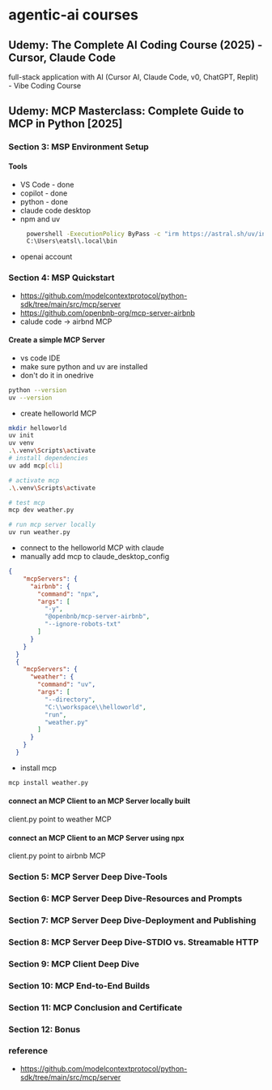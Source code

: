 # agentic-ai courses

## Udemy: The Complete AI Coding Course (2025) - Cursor, Claude Code
full-stack application with AI (Cursor AI, Claude Code, v0, ChatGPT, Replit) - Vibe Coding Course

## Udemy: MCP Masterclass: Complete Guide to MCP in Python [2025]

### Section 3: MSP Environment Setup
#### Tools
- VS Code - done
- copilot - done
- python - done
- claude code desktop
- npm and uv
```bash
     powershell -ExecutionPolicy ByPass -c "irm https://astral.sh/uv/install.ps1 | iex"
     C:\Users\eatsl\.local\bin
```     
- openai account

### Section 4: MSP Quickstart
- https://github.com/modelcontextprotocol/python-sdk/tree/main/src/mcp/server
- https://github.com/openbnb-org/mcp-server-airbnb
- calude code -> airbnd MCP
#### Create a simple MCP Server
- vs code IDE
- make sure python and uv are installed
- don't do it in onedrive
```bash
python --version
uv --version
```
- create helloworld MCP
```bash
mkdir helloworld
uv init
uv venv
.\.venv\Scripts\activate
# install dependencies
uv add mcp[cli]

# activate mcp
.\.venv\Scripts\activate

# test mcp
mcp dev weather.py

# run mcp server locally
uv run weather.py
```
- connect to the helloworld MCP with claude
- manually add mcp to claude_desktop_config
```json
{
    "mcpServers": {
      "airbnb": {
        "command": "npx",
        "args": [
          "-y",
          "@openbnb/mcp-server-airbnb",
          "--ignore-robots-txt"
        ]
      }
    }
  }
  {
    "mcpServers": {
      "weather": {
        "command": "uv",
        "args": [
          "--directory",
          "C:\\workspace\\helloworld",
          "run",
          "weather.py"
        ]
      }
    }
  }
  ```
- install mcp
```bash
mcp install weather.py
```

#### connect an MCP Client to an MCP Server locally built
client.py point to weather MCP
#### connect an MCP Client to an MCP Server using npx
client.py point to airbnb MCP

### Section 5: MCP Server Deep Dive-Tools



### Section 6: MCP Server Deep Dive-Resources and Prompts
### Section 7: MCP Server Deep Dive-Deployment and Publishing
### Section 8: MCP Server Deep Dive-STDIO vs. Streamable HTTP
### Section 9: MCP Client Deep Dive
### Section 10: MCP End-to-End Builds
### Section 11: MCP Conclusion and Certificate
### Section 12: Bonus
### reference
- https://github.com/modelcontextprotocol/python-sdk/tree/main/src/mcp/server